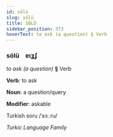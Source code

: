 ```yaml
---
id: sölü
slug: sölü
title: SÖLÜ
sidebar_position: 373
hoverText: to ask (a question) § Verb
---
```


### sölü&emsp;<span kind="abugida">ɐıʓʄ</span>

*to ask (a question)* **§** Verb

**Verb**: to ask

**Noun**: a question/query

**Modifier**: askable

Turkish soru /ˈsɔː.ru/

*Turkic Language Family*